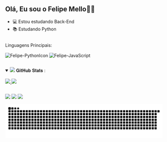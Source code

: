 ## Olá, Eu sou o Felipe Mello👋🏼

- 💻 Estou estudando Back-End
- 📚 Estudando Python

##

<span> Linguagens Principais: </span>
<div>
  <img align="center" alt="Felipe-PythonIcon" height="40" width="50" src="https://cdn.jsdelivr.net/gh/devicons/devicon/icons/python/python-original.svg">
  <img align="center" alt="Felipe-JavaScript" height="40" width="50" src="https://cdn.jsdelivr.net/gh/devicons/devicon/icons/javascript/javascript-original.svg">
</div>
  
##
<details open="">
<summary>
    <img src="https://media.giphy.com/media/cj87CxfRtrUifF3Ryk/giphy.gif" height="23">
  <span> 𝐆𝐢𝐭𝐇𝐮𝐛 𝐒𝐭𝐚𝐭𝐬 : </span>
</summary>
<br>
 <div>
  <a href="https://github.com/Jiram021">
  <img height="200em" src="https://github-readme-stats.vercel.app/api?username=Jiram021&show_icons=true&theme=radical&text_color=ffc457&title_color=ff5757&border_color=ff5757&icon_color=ffc457&include_all_commits=true&count_private=true"/>
  <img height="200em" src="https://github-readme-stats.vercel.app/api/top-langs/?username=Jiram021&layout=compact&langs_count=7&theme=radical&text_color=ffc457&title_color=ff5757&border_color=ff5757"/>
      
##

  <div> 
 	<a href="https://www.twitch.tv/jiramfps" target="_blank"><img src="https://img.shields.io/badge/Twitch-9146FF?style=for-the-badge&logo=twitch&logoColor=white" target="_blank"></a>
  <a href = "jiramdeveloper@gmail.com"><img src="https://img.shields.io/badge/Gmail-D14836?style=for-the-badge&logo=gmail&logoColor=white" target="_blank"></a>
  <a href="https://www.linkedin.com/in/felipe-daniel-a98160294" target="_blank"><img src="https://img.shields.io/badge/-LinkedIn-%230077B5?style=for-the-badge&logo=linkedin&logoColor=white" target="_blank"></a> 
  
</div>

![Snake animation](https://github.com/Jiram021/Jiram021/blob/output/github-contribution-grid-snake.svg)

